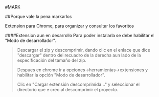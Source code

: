 #MARK

##Porque vale la pena markarlos

Extension para Chrome, para organizar y consultar los favoritos

####Extension aun en desarrollo
Para poder instalarla se debe habilitar el "Modo de desarrollador".

>Descargar el zip y descomprimir, dando clic en el enlace que dice "descargar" dentro del recuadro de la derecha aun lado de la especificación del tamaño del zip.
>
>Despues en chrome ir a opciones->herramientas->extensiones y habilitar la opción "Modo de desarrollador".
>
>Clic en "Cargar extensión descomprimida..." y seleccionar el directorio que e creo al descomprimir el proyecto.   

